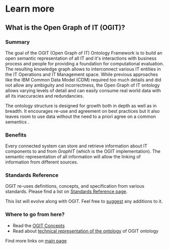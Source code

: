 # Learn more

## What is the Open Graph of IT (OGIT)?

### Summary
The goal of the OGIT (Open Graph of IT) Ontology Framework is to build an open semantic representation of all IT and it's interactions with business process and people for providing a foundation for computational evaluation. The resulting knowledge graph allows to interconnect various IT entities in the IT Operations and IT Management space. While previous approaches like the IBM Common Data Model (CDM) required too much details and did not allow any ambiguity and incorrectness, the Open Graph of IT ontology allows varying levels of detail and can easily consume real world data with all its inaccuracies and redundancies.

The ontology structure is designed for growth both in depth as well as in breadth. It encourages re-use and agreement on best practices but it also leaves room to use data without the need to a priori agree on a common semantics .


### Benefits

Every connected system can store and retrieve information about IT components to and from _GraphIT_ (which is the OGIT implementation). The semantic representation of all information will allow the linking of information from different sources.

### Standards Reference

OGIT re-uses definitions, concepts, and specification from various standards.
Please find a list on [Standards Reference page](../../wiki/Standards-Reference). 

This list will evolve along with OGIT. Feel free to [suggest](CONTRIBUTING.md) any additions to it.


### Where to go from here?

  - Read the [OGIT Concepts](../../wiki/Basic-Concepts) 
  - Read about [technical representation of the ontology](entities_verbs_and_all_that.md) of OGIT ontology

Find more links on [main page](REAME.md)
